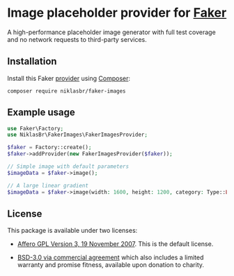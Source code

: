 # Image placeholder provider for [Faker](https://github.com/FakerPHP/Faker)

A high-performance placeholder image generator with full test coverage and no network requests to third-party services.

## Installation

Install this Faker [provider](https://fakerphp.org/#faker-internals-understanding-providers) using [Composer](https://getcomposer.org/):
```shell
composer require niklasbr/faker-images
```


## Example usage

```php
use Faker\Factory;
use NiklasBr\FakerImages\FakerImagesProvider;

$faker = Factory::create();
$faker->addProvider(new FakerImagesProvider($faker));

// Simple image with default parameters
$imageData = $faker->image();

// A large linear gradient
$imageData = $faker->image(width: 1600, height: 1200, category: Type::LINEAR_GRADIENT, word: '#1100ff-magenta')
```

## License

This package is available under two licenses:

- [Affero GPL Version 3, 19 November 2007](LICENSE-AGPL-3.0.md). This is the default license.

- [BSD-3.0 via commercial agreement](LICENSE-Commercial.md) which also includes a limited warranty and promise fitness, available upon donation to charity.

